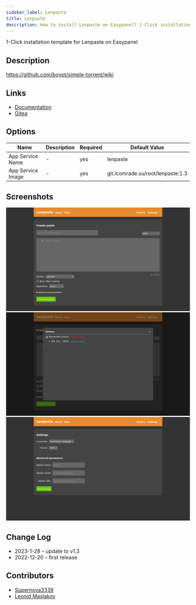 ```yaml
---
sidebar_label: Lenpaste
title: Lenpaste
description: How to install Lenpaste on Easypanel? 1-Click installation template for Lenpaste on Easypanel
---
```


<!-- generated -->

1-Click installation template for Lenpaste on Easypanel

## Description

https://github.com/boypt/simple-torrent/wiki

## Links

- [Documentation](https://git.lcomrade.su/root/lenpaste/src/branch/main/docs)
- [Gitea](https://git.lcomrade.su/root/lenpaste)

## Options

Name | Description | Required | Default Value
-|-|-|-
App Service Name | - | yes | lenpaste
App Service Image | - | yes | git.lcomrade.su/root/lenpaste:1.3

## Screenshots

![Lenpaste Screenshot](./assets/screenshot1.png)
![Lenpaste Screenshot](./assets/screenshot2.png)
![Lenpaste Screenshot](./assets/screenshot3.png)

## Change Log

- 2023-1-28 – update to v1.3
- 2022-12-20 – first release

## Contributors

- [Supernova3339](https://github.com/Supernova3339)
- [Leonid Maslakov](https://lcomrade.su)
